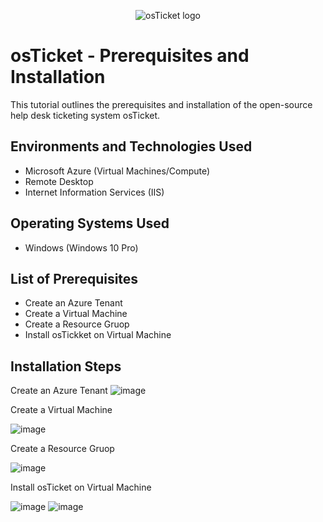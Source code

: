 <p align="center">
<img src="https://i.imgur.com/Clzj7Xs.png" alt="osTicket logo"/>
</p>

<h1>osTicket - Prerequisites and Installation</h1>
This tutorial outlines the prerequisites and installation of the open-source help desk ticketing system osTicket.<br />

<h2>Environments and Technologies Used</h2>

- Microsoft Azure (Virtual Machines/Compute)
- Remote Desktop
- Internet Information Services (IIS)

<h2>Operating Systems Used </h2>

- Windows (Windows 10 Pro)</b> 

<h2>List of Prerequisites</h2>

- Create an Azure Tenant
- Create a Virtual Machine
- Create a Resource Gruop
- Install osTickket on Virtual Machine
  

<h2>Installation Steps</h2>

Create an Azure Tenant
![image](https://github.com/Traviskthomas/osticket-prereqs/assets/166442537/767c0935-1279-41ea-9c8e-94548af2c634)

<p>
Create a Virtual Machine
  
![image](https://github.com/Traviskthomas/osticket-prereqs/assets/166442537/968c54b7-a562-4f8c-82db-c42be0aaeee4)


<p>
Create a Resource Gruop

![image](https://github.com/Traviskthomas/osticket-prereqs/assets/166442537/45bb797b-436e-4a2d-94ce-09d2d9bbc62c)


Install osTicket on Virtual Machine

![image](https://github.com/Traviskthomas/osticket-prereqs/assets/166442537/6dc74ab1-1ff3-4fcd-b796-b9e55e6dbbd3)
![image](https://github.com/Traviskthomas/osticket-prereqs/assets/166442537/265bd287-21af-41a4-97ad-089606922e48)


